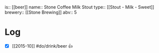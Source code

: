 is:: [[beer]]
name:: Stone Coffee Milk Stout
type:: [[Stout - Milk - Sweet]]
brewery:: [[Stone Brewing]]
abv:: 5

# Log
- [x] [[2015-10]] #do/drink/beer 👍
